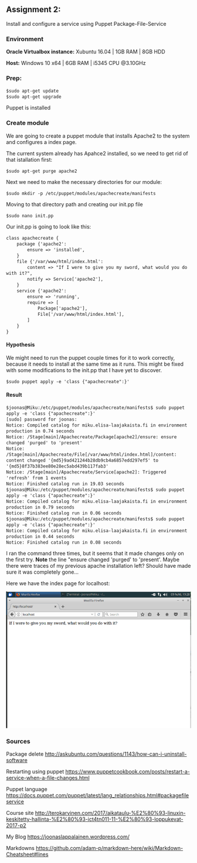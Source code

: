 ## Assignment 2:
Install and configure a service using Puppet Package-File-Service

### Environment
**Oracle Virtualbox instance:** Xubuntu 16.04 | 1GB RAM | 8GB  HDD

**Host:** Windows 10 x64 | 6GB RAM | i5345 CPU @3.10GHz

### Prep:
    $sudo apt-get update
    $sudo apt-get upgrade

Puppet is installed

### Create module
We are going to create a puppet module that installs Apache2 to the system and configures a index page.

The current system already has Apahce2 installed, so we need to get rid of that istallation first:
    
    $sudo apt-get purge apache2

Next we need to make the necessary directories for our module:
    
    $sudo mkdir -p /etc/puppet/modules/apachecreate/manifests
Moving to that directory path and creating our init.pp file

    $sudo nano init.pp

Our init.pp is going to look like this:
    
    class apachecreate {
	    package {'apache2':
		    ensure => 'installed',
	    }
	    file {'/var/www/html/index.html':
		    content => "If I were to give you my sword, what would you do with it?",
            notify => Service['apache2'],
	    }
	    service {'apache2':
		    ensure => 'running',
		    require => [
			    Package['apache2'],
			    File['/var/www/html/index.html'],
		    ]
	    }
    }

#### Hypothesis
We might need to run the puppet couple times for it to work correctly, because it needs to install at the same time as it runs. This might be fixed with some modifications to the init.pp that I have yet to discover.

    $sudo puppet apply -e 'class {"apachecreate":}'

#### Result

	$joonas@Miku:/etc/puppet/modules/apachecreate/manifests$ sudo puppet apply -e 'class {"apachecreate":}'
	[sudo] password for joonas: 
	Notice: Compiled catalog for miku.elisa-laajakaista.fi in environment production in 0.74 seconds
	Notice: /Stage[main]/Apachecreate/Package[apache2]/ensure: ensure changed 'purged' to 'present'
	Notice: /Stage[main]/Apachecreate/File[/var/www/html/index.html]/content: content changed '{md5}9ad421244b28db9cb4a6857edd297ef5' to '{md5}8f37b383ee80e28ec5abd439b117fab3'
	Notice: /Stage[main]/Apachecreate/Service[apache2]: Triggered 'refresh' from 1 events
	Notice: Finished catalog run in 19.03 seconds
	$joonas@Miku:/etc/puppet/modules/apachecreate/manifests$ sudo puppet apply -e 'class {"apachecreate":}'
	Notice: Compiled catalog for miku.elisa-laajakaista.fi in environment production in 0.79 seconds
	Notice: Finished catalog run in 0.06 seconds
	$joonas@Miku:/etc/puppet/modules/apachecreate/manifests$ sudo puppet apply -e 'class {"apachecreate":}'
	Notice: Compiled catalog for miku.elisa-laajakaista.fi in environment production in 0.44 seconds
	Notice: Finished catalog run in 0.08 seconds


I ran the command three times, but it seems that it made changes only on the first try. **Note** the line "ensure changed 'purged' to 'present'. Maybe there were traces of my previous apache installation left? Should have made sure it was completely gone...

Here we have the index page for localhost:

![alt-text](https://github.com/Platypys/Linux-Centralized-Management/blob/master/H2/Img/localhost.PNG "Browser")

### Sources
Package delete http://askubuntu.com/questions/1143/how-can-i-uninstall-software

Restarting using puppet https://www.puppetcookbook.com/posts/restart-a-service-when-a-file-changes.html

Puppet language https://docs.puppet.com/puppet/latest/lang_relationships.html#packagefileservice

Course site http://terokarvinen.com/2017/aikataulu-%E2%80%93-linuxin-keskitetty-hallinta-%E2%80%93-ict4tn011-11-%E2%80%93-loppukevat-2017-p2

My Blog https://joonaslappalainen.wordpress.com/

Markdowns https://github.com/adam-p/markdown-here/wiki/Markdown-Cheatsheet#lines
